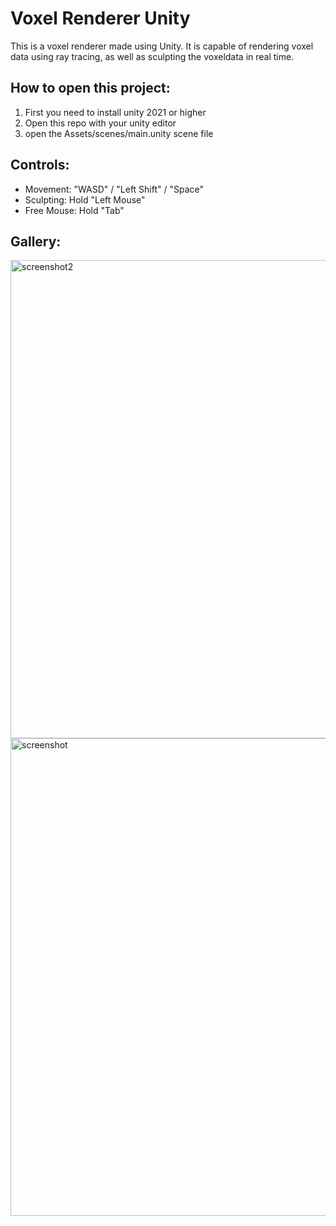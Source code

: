 # Voxel Renderer Unity
This is a voxel renderer made using Unity. It is capable of rendering voxel data using ray tracing, as well as sculpting the voxeldata in real time.

## How to open this project:
1. First you need to install unity 2021 or higher
2. Open this repo with your unity editor
3. open the Assets/scenes/main.unity scene file

## Controls:
- Movement: "WASD" / "Left Shift" / "Space"
- Sculpting: Hold "Left Mouse"
- Free Mouse: Hold "Tab"

## Gallery:
<img width="765" alt="screenshot2" src="https://user-images.githubusercontent.com/59654421/175697226-d625316d-876c-49c3-afc9-b76ff87a59e8.png">
<img width="764" alt="screenshot" src="https://user-images.githubusercontent.com/59654421/175697224-dabdd5f2-cd4b-407d-86cf-22957ca19e36.png">
